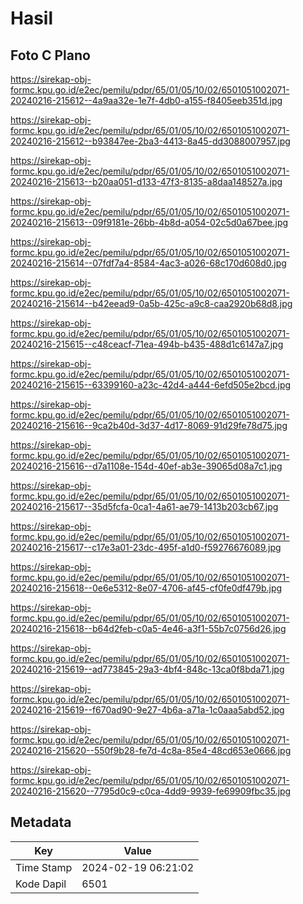 # Hasil

## Foto C Plano

https://sirekap-obj-formc.kpu.go.id/e2ec/pemilu/pdpr/65/01/05/10/02/6501051002071-20240216-215612--4a9aa32e-1e7f-4db0-a155-f8405eeb351d.jpg

https://sirekap-obj-formc.kpu.go.id/e2ec/pemilu/pdpr/65/01/05/10/02/6501051002071-20240216-215612--b93847ee-2ba3-4413-8a45-dd3088007957.jpg

https://sirekap-obj-formc.kpu.go.id/e2ec/pemilu/pdpr/65/01/05/10/02/6501051002071-20240216-215613--b20aa051-d133-47f3-8135-a8daa148527a.jpg

https://sirekap-obj-formc.kpu.go.id/e2ec/pemilu/pdpr/65/01/05/10/02/6501051002071-20240216-215613--09f9181e-26bb-4b8d-a054-02c5d0a67bee.jpg

https://sirekap-obj-formc.kpu.go.id/e2ec/pemilu/pdpr/65/01/05/10/02/6501051002071-20240216-215614--07fdf7a4-8584-4ac3-a026-68c170d608d0.jpg

https://sirekap-obj-formc.kpu.go.id/e2ec/pemilu/pdpr/65/01/05/10/02/6501051002071-20240216-215614--b42eead9-0a5b-425c-a9c8-caa2920b68d8.jpg

https://sirekap-obj-formc.kpu.go.id/e2ec/pemilu/pdpr/65/01/05/10/02/6501051002071-20240216-215615--c48ceacf-71ea-494b-b435-488d1c6147a7.jpg

https://sirekap-obj-formc.kpu.go.id/e2ec/pemilu/pdpr/65/01/05/10/02/6501051002071-20240216-215615--63399160-a23c-42d4-a444-6efd505e2bcd.jpg

https://sirekap-obj-formc.kpu.go.id/e2ec/pemilu/pdpr/65/01/05/10/02/6501051002071-20240216-215616--9ca2b40d-3d37-4d17-8069-91d29fe78d75.jpg

https://sirekap-obj-formc.kpu.go.id/e2ec/pemilu/pdpr/65/01/05/10/02/6501051002071-20240216-215616--d7a1108e-154d-40ef-ab3e-39065d08a7c1.jpg

https://sirekap-obj-formc.kpu.go.id/e2ec/pemilu/pdpr/65/01/05/10/02/6501051002071-20240216-215617--35d5fcfa-0ca1-4a61-ae79-1413b203cb67.jpg

https://sirekap-obj-formc.kpu.go.id/e2ec/pemilu/pdpr/65/01/05/10/02/6501051002071-20240216-215617--c17e3a01-23dc-495f-a1d0-f59276676089.jpg

https://sirekap-obj-formc.kpu.go.id/e2ec/pemilu/pdpr/65/01/05/10/02/6501051002071-20240216-215618--0e6e5312-8e07-4706-af45-cf0fe0df479b.jpg

https://sirekap-obj-formc.kpu.go.id/e2ec/pemilu/pdpr/65/01/05/10/02/6501051002071-20240216-215618--b64d2feb-c0a5-4e46-a3f1-55b7c0756d26.jpg

https://sirekap-obj-formc.kpu.go.id/e2ec/pemilu/pdpr/65/01/05/10/02/6501051002071-20240216-215619--ad773845-29a3-4bf4-848c-13ca0f8bda71.jpg

https://sirekap-obj-formc.kpu.go.id/e2ec/pemilu/pdpr/65/01/05/10/02/6501051002071-20240216-215619--f670ad90-9e27-4b6a-a71a-1c0aaa5abd52.jpg

https://sirekap-obj-formc.kpu.go.id/e2ec/pemilu/pdpr/65/01/05/10/02/6501051002071-20240216-215620--550f9b28-fe7d-4c8a-85e4-48cd653e0666.jpg

https://sirekap-obj-formc.kpu.go.id/e2ec/pemilu/pdpr/65/01/05/10/02/6501051002071-20240216-215620--7795d0c9-c0ca-4dd9-9939-fe69909fbc35.jpg


## Metadata

| Key        | Value               |
| ---------- | ------------------- |
| Time Stamp | 2024-02-19 06:21:02 |
| Kode Dapil | 6501                |



